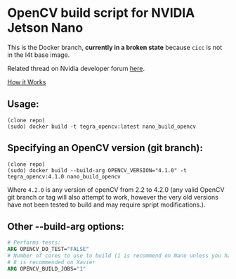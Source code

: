 # OpenCV build script for NVIDIA Jetson Nano

This is the Docker branch, __currently in a broken state__ because `cicc` is not in the l4t base image.

Related thread on Nvidia developer forum 
[here](https://devtalk.nvidia.com/default/topic/1051133/jetson-nano/opencv-build-script/).

[How it Works](https://wiki.debian.org/QemuUserEmulation)

## Usage:
```shell
(clone repo)
(sudo) docker build -t tegra_opencv:latest nano_build_opencv
```

## Specifying an OpenCV version (git branch):
```shell
(clone repo)
(sudo) docker build --build-arg OPENCV_VERSION="4.1.0" -t tegra_opencv:4.1.0 nano_build_opencv
```

Where `4.2.0` is any version of openCV from 2.2 to 4.2.0
(any valid OpenCV git branch or tag will also attempt to work, however the very old versions have not been tested to build and may require spript modifications.).


## Other --build-arg options:
```Dockerfile
# Performs tests:
ARG OPENCV_DO_TEST="FALSE"
# Number of cores to use to build (1 is recommend on Nano unless you have a swapfile mounted. More will use more memory)
# 8 is recommended on Xavier
ARG OPENCV_BUILD_JOBS="1"
```

